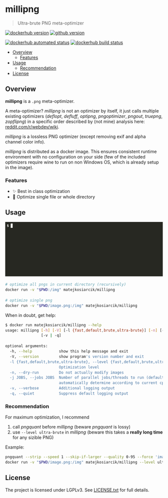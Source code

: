 # millipng

> Ultra-brute PNG meta-optimizer

[![dockerhub version](https://img.shields.io/docker/v/matejkosiarcik/millipng?label=dockerhub&sort=semver)](https://hub.docker.com/r/matejkosiarcik/millipng/tags?page=1&ordering=last_updated)
[![github version](https://img.shields.io/github/v/release/matejkosiarcik/millipng?sort=semver)](https://github.com/matejkosiarcik/millipng/releases)

[![dockerhub automated status](https://img.shields.io/docker/cloud/automated/matejkosiarcik/millipng)](https://hub.docker.com/r/matejkosiarcik/millipng/builds)
[![dockerhub build status](https://img.shields.io/docker/cloud/build/matejkosiarcik/millipng)](https://hub.docker.com/r/matejkosiarcik/millipng/builds)

<!-- toc -->

- [Overview](#overview)
  - [Features](#features)
- [Usage](#usage)
  - [Recommendation](#recommendation)
- [License](#license)

<!-- tocstop -->

## Overview

**millipng** is a `.png` meta-optimizer.

A meta-optimizer?
_millipng_ is not an optimizer by itself, it just calls multiple existing
optimizers (_deflopt_, _defluff_, _optipng_, _pngoptimizer_, _pngout_,
_truepng_, _zopflipng_) in a specific order described by (not mine) analysis
here:
[reddit.com/r/webdev/wiki](https://www.reddit.com/r/webdev/wiki/optimization#wiki_png_compression_instructions).

_millipng_ is a lossless PNG optimizer (except removing exif and alpha channel
color info).

_millipng_ is distributed as a docker image.
This ensures consistent runtime environment with no configuration on your side
(few of the included optimizers require wine to run on non Windows OS, which is
already setup in the image).

### Features

- ✨ Best in class optimization
- 📂 Optimize single file or whole directory

## Usage

![millipng demo](./doc/demo.gif)

```sh
# optimize all pngs in current directory (recursively)
docker run -v "$PWD:/img" matejkosiarcik/millipng

# optimize single png
docker run -v "$PWD/image.png:/img" matejkosiarcik/millipng
```

When in doubt, get help:

```sh
$ docker run matejkosiarcik/millipng --help
usage: millipng [-h] [-V] [-l {fast,default,brute,ultra-brute}] [-n] [-j JOBS]
                [-v | -q]

optional arguments:
  -h, --help            show this help message and exit
  -V, --version         show program's version number and exit
  -l {fast,default,brute,ultra-brute}, --level {fast,default,brute,ultra-brute}
                        Optimization level
  -n, --dry-run         Do not actually modify images
  -j JOBS, --jobs JOBS  Number of parallel jobs/threads to run (default is 0 -
                        automatically determine according to current cpu)
  -v, --verbose         Additional logging output
  -q, --quiet           Suppress default logging output
```

### Recommendation

For maximum optimization, I recommend

1. call _pngquant_ before _millipng_ (beware _pngquant_ is lossy)
2. use `--level ultra-brute` in _millipng_ (beware this takes a **really long time** for any sizible PNG)

Example:

```sh
pngquant --strip --speed 1 --skip-if-larger --quality 0-95 --force 'image.png' --output 'image.png'
docker run -v "$PWD/image.png:/img" matejkosiarcik/millipng --level ultra-brute
```

## License

The project is licensed under LGPLv3.
See [LICENSE.txt](./LICENSE.txt) for full details.
